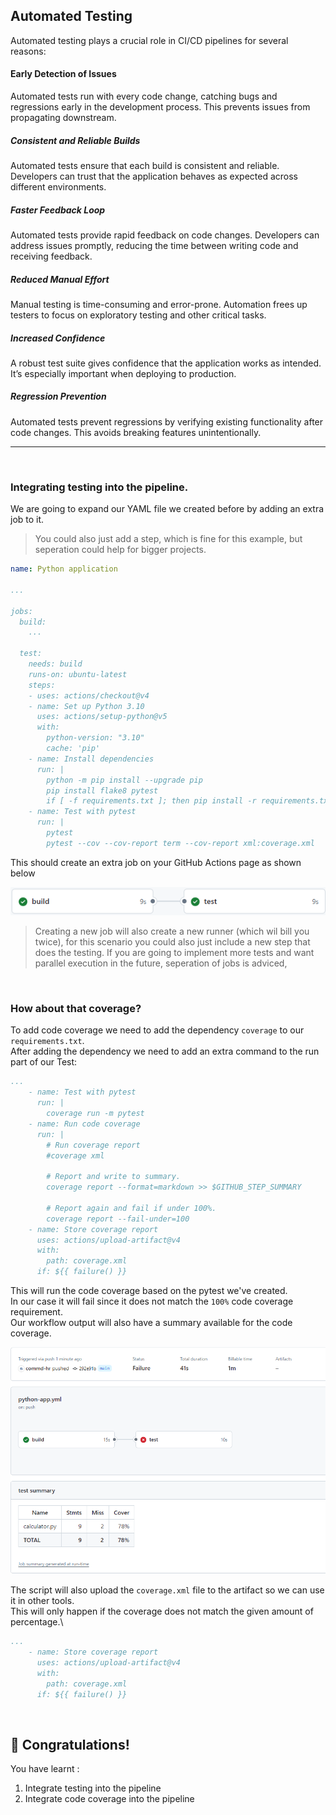 ## Automated Testing

Automated testing plays a crucial role in CI/CD pipelines for several reasons:

#### Early Detection of Issues
Automated tests run with every code change, catching bugs and regressions early in the development process. This prevents issues from propagating downstream.

##### Consistent and Reliable Builds
Automated tests ensure that each build is consistent and reliable. Developers can trust that the application behaves as expected across different environments.

##### Faster Feedback Loop
Automated tests provide rapid feedback on code changes. Developers can address issues promptly, reducing the time between writing code and receiving feedback.

##### Reduced Manual Effort
Manual testing is time-consuming and error-prone. Automation frees up testers to focus on exploratory testing and other critical tasks.

##### Increased Confidence
A robust test suite gives confidence that the application works as intended. It’s especially important when deploying to production.

##### Regression Prevention
Automated tests prevent regressions by verifying existing functionality after code changes. This avoids breaking features unintentionally.

---------

<br>

### Integrating testing into the pipeline.

We are going to expand our YAML file we created before by adding an extra job to it.
> You could also just add a step, which is fine for this example, but seperation could help for bigger projects.

```yaml
name: Python application

...

jobs:
  build:
    ...

  test: 
    needs: build
    runs-on: ubuntu-latest
    steps:
    - uses: actions/checkout@v4
    - name: Set up Python 3.10
      uses: actions/setup-python@v5
      with:
        python-version: "3.10"
        cache: 'pip'
    - name: Install dependencies
      run: |
        python -m pip install --upgrade pip
        pip install flake8 pytest
        if [ -f requirements.txt ]; then pip install -r requirements.txt; fi
    - name: Test with pytest
      run: |
        pytest
        pytest --cov --cov-report term --cov-report xml:coverage.xml
```

This should create an extra job on your GitHub Actions page as shown below

!["Extended workflow with test job"](assets/images/extended-action-wtih-testing.png)

> Creating a new job will also create a new runner (which wil bill you twice), for this scenario you could also just include a new step that does the testing. If you are going to implement more tests and want parallel execution in the future, seperation of jobs is adviced,

<br>

### How about that coverage?

To add code coverage we need to add the dependency `coverage` to our `requirements.txt`.<br>
After adding the dependency we need to add an extra command to the run part of our Test:

```yaml
...
    - name: Test with pytest
      run: |
        coverage run -m pytest
    - name: Run code coverage
      run: |
        # Run coverage report
        #coverage xml

        # Report and write to summary.
        coverage report --format=markdown >> $GITHUB_STEP_SUMMARY

        # Report again and fail if under 100%.
        coverage report --fail-under=100
    - name: Store coverage report
      uses: actions/upload-artifact@v4
      with:
        path: coverage.xml
      if: ${{ failure() }}
```

This will run the code coverage based on the pytest we've created.<br>
In our case it will fail since it does not match the `100%` code coverage requirement.<br>
Our workflow output will also have a summary available for the code coverage.


![Code Coverage Summary](assets/images/code-coverage.png)

The script will also upload the `coverage.xml` file to the artifact so we can use it in other tools.<br>
This will only happen if the coverage does not match the given amount of percentage.\

```yaml
...
    - name: Store coverage report
      uses: actions/upload-artifact@v4
      with:
        path: coverage.xml
      if: ${{ failure() }}
```

<br>

## :tada: Congratulations!

You have learnt :

1.  Integrate testing into the pipeline
2.  Integrate code coverage into the pipeline